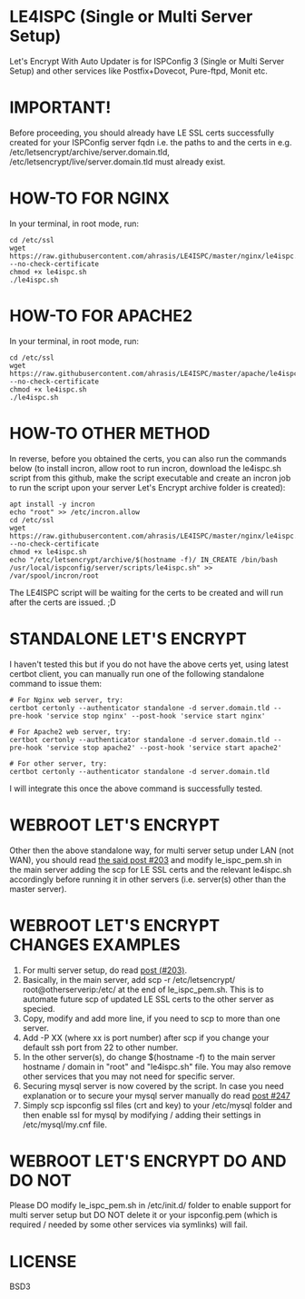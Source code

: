 # LE4ISPC (Single or Multi Server Setup)
Let's Encrypt With Auto Updater is for ISPConfig 3 (Single or Multi Server Setup) and other services like Postfix+Dovecot, Pure-ftpd, Monit etc.

# IMPORTANT! 
Before proceeding, you should already have LE SSL certs successfully created for your ISPConfig server fqdn i.e. the paths to and the certs in e.g. /etc/letsencrypt/archive/server.domain.tld, /etc/letsencrypt/live/server.domain.tld must already exist.

# HOW-TO FOR NGINX
In your terminal, in root mode, run:
```
cd /etc/ssl
wget https://raw.githubusercontent.com/ahrasis/LE4ISPC/master/nginx/le4ispc.sh --no-check-certificate
chmod +x le4ispc.sh
./le4ispc.sh
```

# HOW-TO FOR APACHE2
In your terminal, in root mode, run:
```
cd /etc/ssl
wget https://raw.githubusercontent.com/ahrasis/LE4ISPC/master/apache/le4ispc.sh --no-check-certificate
chmod +x le4ispc.sh
./le4ispc.sh
```

# HOW-TO OTHER METHOD
In reverse, before you obtained the certs, you can also run the commands below (to install incron, allow root to run incron, download the le4ispc.sh script from this github, make the script executable and create an incron job to run the script upon your server Let's Encrypt archive folder is created):
```
apt install -y incron
echo "root" >> /etc/incron.allow
cd /etc/ssl
wget https://raw.githubusercontent.com/ahrasis/LE4ISPC/master/nginx/le4ispc.sh --no-check-certificate
chmod +x le4ispc.sh
echo "/etc/letsencrypt/archive/$(hostname -f)/ IN_CREATE /bin/bash /usr/local/ispconfig/server/scripts/le4ispc.sh" >> /var/spool/incron/root
```
The LE4ISPC script will be waiting for the certs to be created and will run after the certs are issued. ;D

# STANDALONE LET'S ENCRYPT
I haven't tested this but if you do not have the above certs yet, using latest certbot client, you can manually run one of the following standalone command to issue them:
``` 
# For Nginx web server, try:
certbot certonly --authenticator standalone -d server.domain.tld --pre-hook 'service stop nginx' --post-hook 'service start nginx'

# For Apache2 web server, try:
certbot certonly --authenticator standalone -d server.domain.tld --pre-hook 'service stop apache2' --post-hook 'service start apache2'

# For other server, try:
certbot certonly --authenticator standalone -d server.domain.tld
```
I will integrate this once the above command is successfully tested.

# WEBROOT LET'S ENCRYPT
Other then the above standalone way, for multi server setup under LAN (not WAN), you should read [the said post #203](https://www.howtoforge.com/community/threads/securing-ispconfig-3-control-panel-port-8080-with-lets-encrypt-free-ssl.75554/page-11#post-368888) and modify le_ispc_pem.sh in the main server adding the scp for LE SSL certs and the relevant le4ispc.sh accordingly before running it in other servers (i.e. server(s) other than the master server).

# WEBROOT LET'S ENCRYPT CHANGES EXAMPLES
1. For multi server setup, do read [post (#203)](https://www.howtoforge.com/community/threads/securing-ispconfig-3-control-panel-port-8080-with-lets-encrypt-free-ssl.75554/page-11#post-368888).
2. Basically, in the main server, add scp -r /etc/letsencrypt/ root@otherserverip:/etc/ at the end of le_ispc_pem.sh. This is to automate future scp of updated LE SSL certs to the other server as specied.
3. Copy, modify and add more line, if you need to scp to more than one server.
4. Add -P XX (where xx is port number) after scp if you change your default ssh port from 22 to other number.
5. In the other server(s), do change $(hostname -f) to the main server hostname / domain in "root" and "le4ispc.sh" file. You may also remove other services that you may not need for specific server.
6. Securing mysql server is now covered by the script. In case you need explanation or to secure your mysql server manually do read [post #247](https://www.howtoforge.com/community/threads/securing-ispconfig-3-control-panel-port-8080-with-lets-encrypt-free-ssl.75554/page-13#post-376720)
7. Simply scp ispconfig ssl files (crt and key) to your /etc/mysql folder and then enable ssl for mysql by modifying / adding their settings in /etc/mysql/my.cnf file.

# WEBROOT LET'S ENCRYPT DO AND DO NOT
Please DO modify le_ispc_pem.sh in /etc/init.d/ folder to enable support for multi server setup but DO NOT delete it or your ispconfig.pem (which is required / needed by some other services via symlinks) will fail.

# LICENSE
BSD3
